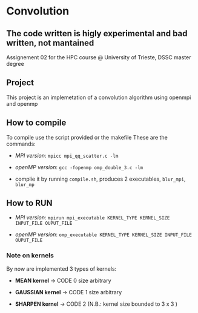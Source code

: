 # Convolution
## The code written is higly experimental and bad written, not mantained
Assignement 02 for the HPC course @ University of Trieste, DSSC master degree
## Project
This project is an implemetation of a convolution algorithm using openmpi and openmp
## How to compile
To compile use the script provided or the makefile
These are the commands:

- *MPI version*: `mpicc mpi_qq_scatter.c -lm`

- *openMP version*: `gcc -fopenmp omp_double_3.c -lm`

- complie it by running `compile.sh`, produces 2 executables, `blur_mpi`, `blur_mp`

## How to RUN

- *MPI version*: `mpirun mpi_executable KERNEL_TYPE KERNEL_SIZE INPUT_FILE OUPUT_FILE`

- *openMP version*: `omp_executable KERNEL_TYPE KERNEL_SIZE INPUT_FILE OUPUT_FILE`
### Note on kernels
By now are implemented 3 types of kernels:

- **MEAN kernel** -> CODE 0 size arbitrary

- **GAUSSIAN kernel** -> CODE 1 size arbitrary

- **SHARPEN kernel** -> CODE 2 (N.B.: kernel size bounded to 3 x 3 )
